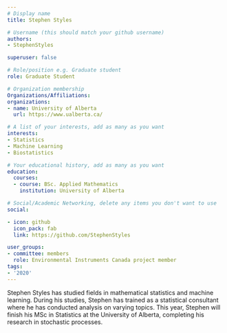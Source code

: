 ```yaml
---
# Display name
title: Stephen Styles

# Username (this should match your github username)
authors:
- StephenStyles

superuser: false

# Role/position e.g. Graduate student
role: Graduate Student

# Organization membership
Organizations/Affiliations:
organizations:
- name: University of Alberta
  url: https://www.ualberta.ca/

# A list of your interests, add as many as you want
interests:
- Statistics
- Machine Learning
- Biostatistics

# Your educational history, add as many as you want
education:
  courses:
  - course: BSc. Applied Mathematics
    institution: University of Alberta

# Social/Academic Networking, delete any items you don't want to use
social:

- icon: github
  icon_pack: fab
  link: https://github.com/StephenStyles

user_groups:
- committee: members
  role: Environmental Instruments Canada project member
tags:
- '2020'
---
```

Stephen Styles has studied fields in mathematical statistics and machine learning. During his studies, Stephen has trained as a statistical consultant where he has conducted analysis on varying topics. This year, Stephen will finish his MSc in Statistics at the University of Alberta, completing his research in stochastic processes.
